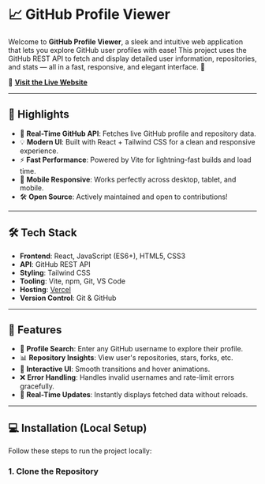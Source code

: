# 📈 GitHub Profile Viewer

Welcome to **GitHub Profile Viewer**, a sleek and intuitive web application that lets you explore GitHub user profiles with ease! This project uses the GitHub REST API to fetch and display detailed user information, repositories, and stats — all in a fast, responsive, and elegant interface. 🚀

🔗 **[Visit the Live Website](https://github-profile-viewer.vercel.app)**  
<!-- 🔄 Replace with your actual deployed URL if different -->

---

## 🌟 Highlights

- 🔄 **Real-Time GitHub API**: Fetches live GitHub profile and repository data.
- 💡 **Modern UI**: Built with React + Tailwind CSS for a clean and responsive experience.
- ⚡ **Fast Performance**: Powered by Vite for lightning-fast builds and load time.
- 📱 **Mobile Responsive**: Works perfectly across desktop, tablet, and mobile.
- 🛠️ **Open Source**: Actively maintained and open to contributions!

---

## 🛠️ Tech Stack

- **Frontend**: React, JavaScript (ES6+), HTML5, CSS3
- **API**: GitHub REST API
- **Styling**: Tailwind CSS
- **Tooling**: Vite, npm, Git, VS Code
- **Hosting**: [Vercel](https://vercel.com/)
- **Version Control**: Git & GitHub

---

## 🚀 Features

- 🔎 **Profile Search**: Enter any GitHub username to explore their profile.
- 📊 **Repository Insights**: View user's repositories, stars, forks, etc.
- 💫 **Interactive UI**: Smooth transitions and hover animations.
- ❌ **Error Handling**: Handles invalid usernames and rate-limit errors gracefully.
- 🔄 **Real-Time Updates**: Instantly displays fetched data without reloads.

---

## 💻 Installation (Local Setup)

Follow these steps to run the project locally:

### 1. Clone the Repository

```bash


